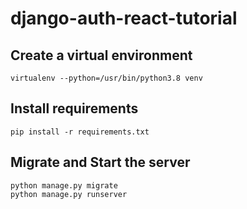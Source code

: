# django-auth-react-tutorial

## Create a virtual environment

```shell
virtualenv --python=/usr/bin/python3.8 venv
```

## Install requirements

```shell
pip install -r requirements.txt
```

## Migrate and Start the server

```shell
python manage.py migrate
python manage.py runserver
```
